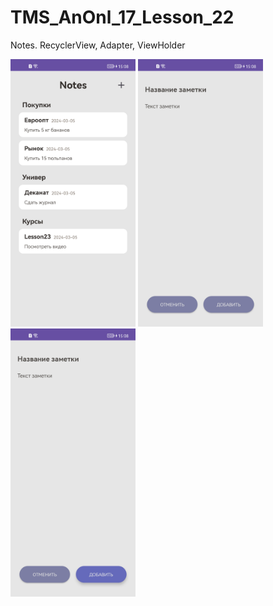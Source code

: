 # TMS_AnOnl_17_Lesson_22
Notes. RecyclerView, Adapter, ViewHolder

<img src="UIscreenshots/Screenshot_20240318_150802_com.example.notes21.jpg" alt="UI" width="200"/> <img src="UIscreenshots/Screenshot_20240318_150806_com.example.notes21.jpg" alt="UI" width="200"/> <img src="UIscreenshots/Screenshot_20240318_150810_com.example.notes21.jpg" alt="UI" width="200"/>
